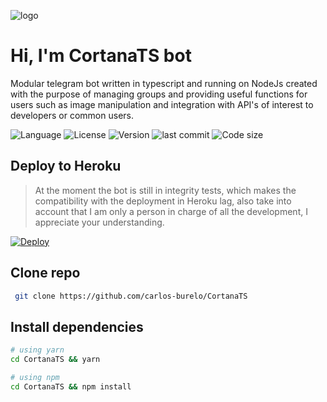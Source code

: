 ![logo](https://github.com/carlos-burelo/CortanaTs/raw/master/banner.jpg)

# Hi, I'm CortanaTS bot

Modular telegram bot written in typescript and running on NodeJs created with the purpose of managing groups and providing useful functions for users such as image manipulation and integration with API's of interest to developers or common users.

![Language](https://img.shields.io/badge/TypeScript-007ACC?style=for-the-badge&logo=typescript&logoColor=white)
![License](https://img.shields.io/github/license/carlos-burelo/CortanaTs?style=for-the-badge)
![Version](https://img.shields.io/github/package-json/v/carlos-burelo/cortanats?style=for-the-badge)
![last commit](https://img.shields.io/github/last-commit/carlos-burelo/cortanats?style=for-the-badge)
![Code size](https://img.shields.io/github/languages/code-size/carlos-burelo/cortanats?style=for-the-badge)

## Deploy to Heroku

> At the moment the bot is still in integrity tests, which makes the compatibility with the deployment in Heroku lag, also take into account that I am only a person in charge of all the development, I appreciate your understanding.

<p align="left"><a href="https://heroku.com/deploy?template=https://github.com/carlos-burelo/CortanaTs/tree/master"> <img src="https://www.herokucdn.com/deploy/button.svg" alt="Deploy" /></a></p>

## Clone repo

```bash
 git clone https://github.com/carlos-burelo/CortanaTS
```

## Install dependencies

```bash
# using yarn
cd CortanaTS && yarn

# using npm
cd CortanaTS && npm install
```
